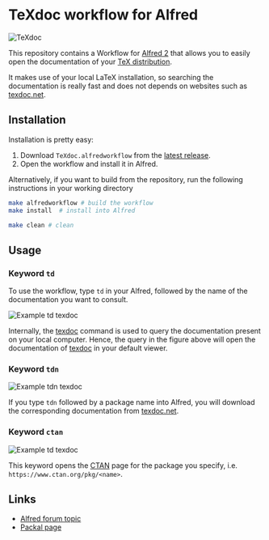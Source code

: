 # TeXdoc workflow for Alfred

![TeXdoc](./img/texdoc-logo.png)

This repository contains a Workflow for [Alfred 2][alfred2] that allows you to easily open the documentation of your [TeX distribution][mactex].

It makes use of your local LaTeX installation, so searching the documentation is really fast and does not depends on websites such as [texdoc.net][texdocnet].

## Installation

Installation is pretty easy:

 1. Download `TeXdoc.alfredworkflow` from the [latest release](https://github.com/egeerardyn/alfred-texdoc/releases/latest).
 2. Open the workflow and install it in Alfred.

Alternatively, if you want to build from the repository, run the following instructions in your working directory

```bash
make alfredworkflow # build the workflow
make install  # install into Alfred
```
```bash
make clean # clean
```
## Usage

### Keyword `td`

To use the workflow, type `td` in your Alfred, followed by the name of the documentation you want to consult.

![Example `td texdoc`](img/example-td.png)

Internally, the [texdoc][texdoc] command is used to query the documentation present on your local computer.
Hence, the query in the figure above will open the documentation of [texdoc][texdoc] in your default viewer.

### Keyword `tdn`

![Example `tdn texdoc`](img/example-tdn.png)

If you type `tdn` followed by a package name into Alfred, you will download the corresponding documentation from [texdoc.net][texdocnet].

### Keyword `ctan`

![Example `td texdoc`](img/example-ctan.png)

This keyword opens the [CTAN][CTAN] page for the package you specify, i.e. `https://www.ctan.org/pkg/<name>`.

## Links

 - [Alfred forum topic](http://www.alfredforum.com/topic/8705-texdoc-workflow/)
 - [Packal page](http://www.packal.org/workflow/texdoc)

[alfred2]: https://www.alfredapp.com
[CTAN]: https://www.ctan.org
[mactex]: https://tug.org/mactex/
[texdoc]: https://www.tug.org/texdoc/
[texdocnet]: http://texdoc.net
